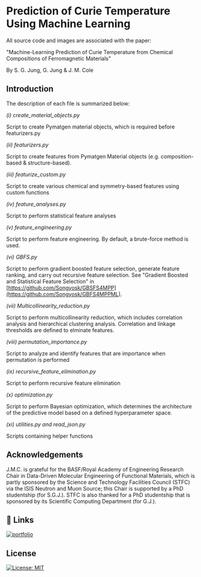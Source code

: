 # Prediction of Curie Temperature Using Machine Learning
All source code and images are associated with the paper:

"Machine-Learning Prediction of Curie Temperature from Chemical Compositions of Ferromagnetic Materials" 

By S. G. Jung, G. Jung & J. M. Cole



## Introduction

The description of each file is summarized below:


*(i) create_material_objects.py*

Script to create Pymatgen material objects, which is required before featurizers.py

*(ii) featurizers.py*

Script to create features from Pymatgen Material objects (e.g. composition-based & structure-based). 

*(iii) featurize_custom.py*

Script to create various chemical and symmetry-based features using custom functions

*(iv) feature_analyses.py*

Script to perform statistical feature analyses

*(v) feature_engineering.py*

Script to perform feature engineering. By default, a brute-force method is used.

*(vi) GBFS.py*

Script to perform gradient boosted feature selection, generate feature ranking, and carry out recursive feature selection. See "Gradient Boosted and Statistical Feature Selection" in [https://github.com/Songyosk/GBSFS4MPP](https://github.com/Songyosk/GBFS4MPPML).

*(vii) Multicollinearity_reduction.py*

Script to perform multicollinearity reduction, which includes correlation analysis and hierarchical clustering analysis. Correlation and linkage thresholds are defined to elminate features. 

*(viii) permutation_importance.py*

Script to analyze and identify features that are importance when permutation is performed

*(ix) recursive_feature_elimination.py*

Script to perform recursive feature elimination 

*(x) optimization.py*

Script to perform Bayesian optimization, which determines the architecture of the predictive model based on a defined hyperparameter space.  

*(xi) utilities.py and read_json.py*

Scripts containing helper functions 


## Acknowledgements
J.M.C. is grateful for the BASF/Royal Academy of Engineering Research Chair in Data-Driven Molecular Engineering of Functional Materials, which is partly sponsored by the Science and Technology Facilities Council (STFC) via the ISIS Neutron and Muon Source; this Chair is supported by a PhD studentship (for S.G.J.). STFC is also thanked for a PhD studentship that is sponsored by its Scientific Computing Department (for G.J.).


## 🔗 Links
[![portfolio](https://img.shields.io/badge/Research_group-000?style=for-the-badge&logo=ko-fi&logoColor=white)](http://www.mole.phy.cam.ac.uk/)


## License
[![License: MIT](https://img.shields.io/badge/License-MIT-yellow.svg)](https://opensource.org/licenses/MIT)


